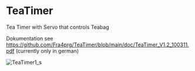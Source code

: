 # TeaTimer
Tea Timer with Servo that controls Teabag

Dokumentation see https://github.com/Fra4prg/TeaTimer/blob/main/doc/TeaTimer_V1.2_100311.pdf
(currently only in german)

![TeaTimer1_s](https://user-images.githubusercontent.com/76703830/111871894-bf217600-898c-11eb-8842-4713bce73bec.JPG)
